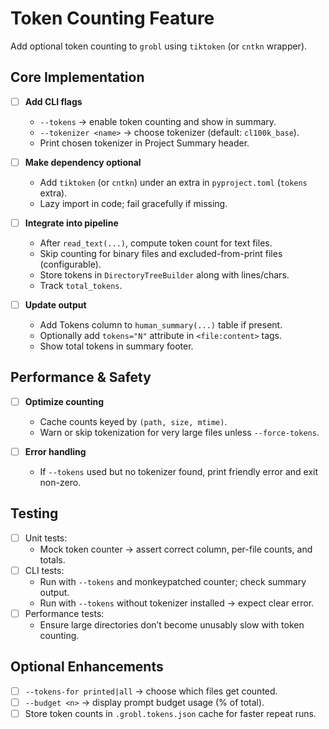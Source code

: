 # Token Counting Feature

Add optional token counting to `grobl` using `tiktoken` (or `cntkn` wrapper).

## Core Implementation

- [ ] **Add CLI flags**
  - `--tokens` → enable token counting and show in summary.
  - `--tokenizer <name>` → choose tokenizer (default: `cl100k_base`).
  - Print chosen tokenizer in Project Summary header.

- [ ] **Make dependency optional**
  - Add `tiktoken` (or `cntkn`) under an extra in `pyproject.toml` (`tokens` extra).
  - Lazy import in code; fail gracefully if missing.

- [ ] **Integrate into pipeline**
  - After `read_text(...)`, compute token count for text files.
  - Skip counting for binary files and excluded-from-print files (configurable).
  - Store tokens in `DirectoryTreeBuilder` along with lines/chars.
  - Track `total_tokens`.

- [ ] **Update output**
  - Add Tokens column to `human_summary(...)` table if present.
  - Optionally add `tokens="N"` attribute in `<file:content>` tags.
  - Show total tokens in summary footer.

## Performance & Safety

- [ ] **Optimize counting**
  - Cache counts keyed by `(path, size, mtime)`.
  - Warn or skip tokenization for very large files unless `--force-tokens`.

- [ ] **Error handling**
  - If `--tokens` used but no tokenizer found, print friendly error and exit non-zero.

## Testing

- [ ] Unit tests:
  - Mock token counter → assert correct column, per-file counts, and totals.
- [ ] CLI tests:
  - Run with `--tokens` and monkeypatched counter; check summary output.
  - Run with `--tokens` without tokenizer installed → expect clear error.
- [ ] Performance tests:
  - Ensure large directories don’t become unusably slow with token counting.

## Optional Enhancements

- [ ] `--tokens-for printed|all` → choose which files get counted.
- [ ] `--budget <n>` → display prompt budget usage (% of total).
- [ ] Store token counts in `.grobl.tokens.json` cache for faster repeat runs.
